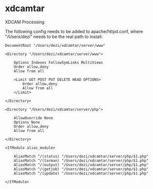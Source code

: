 xdcamtar
========

XDCAM Processing

The following config needs to be added to apache/httpd.conf, where "/Users/dezi" needs to be the real path to install:

    DocumentRoot "/Users/dezi/xdcamtar/server/www"

    <Directory "/Users/dezi/xdcamtar/server/www">

        Options Indexes FollowSymLinks MultiViews
        Order allow,deny
        Allow from all
        
        <Limit GET POST PUT DELETE HEAD OPTIONS>
            Order allow,deny
            Allow from all
        </Limit>

    </Directory>

    <Directory "/Users/dezi/xdcamtar/server/php">
    
        AllowOverride None
        Options None
        Order allow,deny
        Allow from all
        
    </Directory>

    <IfModule alias_module>
    
        AliasMatch ^/(status) "/Users/dezi/xdcamtar/server/php/$1.php"
        AliasMatch ^/(tarman) "/Users/dezi/xdcamtar/server/php/$1.php"
        AliasMatch ^/(output) "/Users/dezi/xdcamtar/server/php/$1.php"
        AliasMatch ^/(getjob) "/Users/dezi/xdcamtar/server/php/$1.php"
        AliasMatch ^/(update) "/Users/dezi/xdcamtar/server/php/$1.php"
    
    </IfModule>
